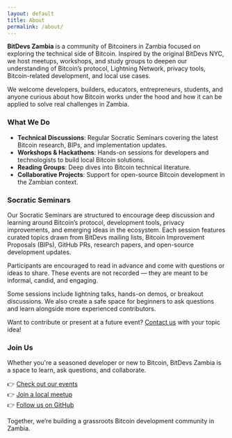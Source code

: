 ```yaml
---
layout: default
title: About
permalink: /about/
---
```


**BitDevs Zambia** is a community of Bitcoiners in Zambia focused on exploring the technical side of Bitcoin. Inspired by the original BitDevs NYC, we host meetups, workshops, and study groups to deepen our understanding of Bitcoin’s protocol, Lightning Network, privacy tools, Bitcoin-related development, and local use cases.

We welcome developers, builders, educators, entrepreneurs, students, and anyone curious about how Bitcoin works under the hood and how it can be applied to solve real challenges in Zambia.

### What We Do

- **Technical Discussions**: Regular Socratic Seminars covering the latest Bitcoin research, BIPs, and implementation updates.
- **Workshops & Hackathons**: Hands-on sessions for developers and technologists to build local Bitcoin solutions.
- **Reading Groups**: Deep dives into Bitcoin technical literature.
- **Collaborative Projects**: Support for open-source Bitcoin development in the Zambian context.

### Socratic Seminars

Our Socratic Seminars are structured to encourage deep discussion and learning around Bitcoin’s protocol, development tools, privacy improvements, and emerging ideas in the ecosystem. Each session features curated topics drawn from BitDevs mailing lists, Bitcoin Improvement Proposals (BIPs), GitHub PRs, research papers, and open-source development updates.

Participants are encouraged to read in advance and come with questions or ideas to share. These events are not recorded — they are meant to be informal, candid, and engaging.

Some sessions include lightning talks, hands-on demos, or breakout discussions. We also create a safe space for beginners to ask questions and learn alongside more experienced contributors.

Want to contribute or present at a future event? [Contact us](mailto:zambezi101@proton.me) with your topic idea!

### Join Us

Whether you're a seasoned developer or new to Bitcoin, BitDevs Zambia is a space to learn, ask questions, and collaborate.

👉 [Check out our events](/events)  
👉 [Join a local meetup](https://bitcoinzambia.org/meetups/)  
👉 [Follow us on GitHub](https://github.com/BitDevs-Zambia)

Together, we’re building a grassroots Bitcoin development community in Zambia.
